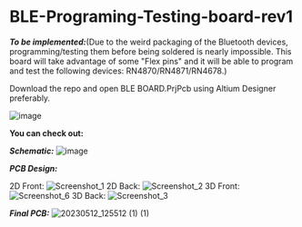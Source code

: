 # BLE-Programing-Testing-board-rev1
**_To be implemented:_**(Due to the weird packaging of the Bluetooth devices, programming/testing them before being soldered is nearly impossible. This board will take advantage of some "Flex pins" and it will be able to program and test the following devices: RN4870/RN4871/RN4678.)

Download the repo and open BLE BOARD.PrjPcb using Altium Designer preferably.

![image](https://github.com/VladManoleCAE/BLE-Programing-Testing-board-rev1/assets/133333286/725a5731-eacd-46f7-8733-a8e820abd4f1)

**You can check out:**

**_Schematic:_**
![image](https://github.com/VladManoleCAE/BLE-Programing-Testing-board-rev1/assets/133333286/42e985a8-2a34-4a02-b028-237f590b701d)

**_PCB Design:_**

2D Front:
![Screenshot_1](https://github.com/VladManoleCAE/BLE-Programing-Testing-board-rev1/assets/133333286/de182d6c-4ea2-4c31-81df-72834c330c3a)
2D Back:
![Screenshot_2](https://github.com/VladManoleCAE/BLE-Programing-Testing-board-rev1/assets/133333286/6caac7dc-b1ea-4bc0-a723-9cd47a2dde0a)
3D Front:
![Screenshot_6](https://github.com/VladManoleCAE/BLE-Programing-Testing-board-rev1/assets/133333286/76d61db8-5559-428b-9d85-7411d329c037)
3D Back:
![Screenshot_3](https://github.com/VladManoleCAE/BLE-Programing-Testing-board-rev1/assets/133333286/e8de9cee-20d7-447d-bbbb-94e0eb906ba7)

**_Final PCB:_**
![20230512_125512 (1) (1)](https://github.com/VladManoleCAE/BLE-Programing-Testing-board-rev1/assets/133333286/d8d24854-1ecb-4185-b140-9073e9ba88c0)
